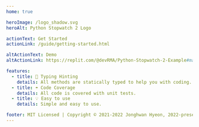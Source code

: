 ```yaml
---
home: true

heroImage: /logo_shadow.svg
heroAlt: Python Stopwatch 2 Logo

actionText: Get Started
actionLink: /guide/getting-started.html

altActionText: Demo
altActionLink: https://replit.com/@devRMA/Python-Stopwatch-2-Example#main.py

features:
  - title: 🔑 Typing Hinting
    details: All methods are statically typed to help you with coding.
  - title: ☂️ Code Coverage
    details: All code is covered with unit tests.
  - title: 💡 Easy to use
    details: Simple and easy to use.

footer: MIT Licensed | Copyright © 2021-2022 Jonghwan Hyeon, 2022-present Rafael
---
```

